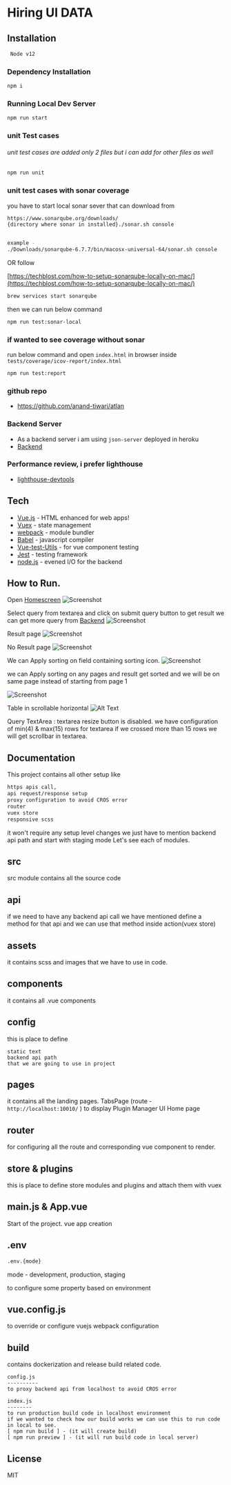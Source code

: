 # Hiring UI DATA

## Installation

```bash
 Node v12
```

### Dependency Installation

```bash
npm i
```

### Running Local Dev Server

```bash
npm run start
```

### unit Test cases

###### unit test cases are added only 2 files but i can add for other files as well

```bash
npm run unit
```

### unit test cases with sonar coverage

you have to start local sonar sever that can download from

```bash
https://www.sonarqube.org/downloads/
{directory where sonar in installed}./sonar.sh console


example -
./Downloads/sonarqube-6.7.7/bin/macosx-universal-64/sonar.sh console
```

OR follow

[https://techblost.com/how-to-setup-sonarqube-locally-on-mac/](https://techblost.com/how-to-setup-sonarqube-locally-on-mac/)

```bash
brew services start sonarqube
```

then we can run below command

```bash
npm run test:sonar-local
```

### if wanted to see coverage without sonar

run below command and open `index.html` in browser inside `tests/coverage/icov-report/index.html`

```bash
npm run test:report
```

### github repo

- https://github.com/anand-tiwari/atlan

### Backend Server

- As a backend server i am using `json-server` deployed in heroku
- [Backend](https://faker-server.herokuapp.com/sql)

### Performance review, i prefer lighthouse

- [lighthouse-devtools](https://web.dev/performance-scoring/?utm_source=lighthouse&utm_medium=devtools)

## Tech

- [Vue.js](https://v3.vuejs.org/) - HTML enhanced for web apps!
- [Vuex](https://vuex.vuejs.org/) - state management
- [webpack](https://webpack.js.org/) - module bundler
- [Babel](https://babeljs.io/) - javascript compiler
- [Vue-test-Utils](https://vue-test-utils.vuejs.org/) - for vue component testing
- [Jest](https://jestjs.io/) - testing framework
- [node.js](https://nodejs.org/en/) - evened I/O for the backend

## How to Run.

Open [Homescreen](https://atlan-ui.netlify.app/)
![Screenshot](screenshot/homescreen.png)

Select query from textarea and click on submit query button to get result
we can get more query from [Backend](https://faker-server.herokuapp.com/sql)
![Screenshot](screenshot/select_and_click_submit_query.png)

Result page
![Screenshot](screenshot/result_page.png)

No Result page
![Screenshot](screenshot/no_result_page.png)

We can Apply sorting on field containing sorting icon.
![Screenshot](screenshot/sort_filter_on_field.png)

we can Apply sorting on any pages and result get sorted and we will be on same page instead of starting from page 1

![Screenshot](screenshot/sort_on_next_page.png)

Table in scrollable horizontal
![Alt Text](screenshot/scroll_table_area.gif)

Query TextArea :
textarea resize button is disabled.
we have configuration of min(4) & max(15) rows for textarea if we crossed more than 15 rows we will get scrollbar in textarea.

## Documentation

This project contains all other setup like

```bash
https apis call,
api request/response setup
proxy configuration to avoid CROS error
router
vuex store
responsive scss
```

it won't require any setup level changes we just have to mention backend api path and start with staging mode
Let's see each of modules.

## src

src module contains all the source code

## api

if we need to have any backend api call we have mentioned define a method for that api
and we can use that method inside action(vuex store)

## assets

it contains scss and images that we have to use in code.

## components

it contains all .vue components

## config

this is place to define

    static text
    backend api path
    that we are going to use in project

## pages

it contains all the landing pages.
TabsPage (route - `http://localhost:10010/` ) to display Plugin Manager UI Home page

## router

for configuring all the route and corresponding vue component to render.

## store & plugins

this is place to define store modules and plugins and attach them with vuex

## main.js & App.vue

Start of the project. vue app creation

## .env

```bash
.env.{mode}
```

mode - development, production, staging

to configure some property based on environment

## vue.config.js

to override or configure vuejs webpack configuration

## build

contains dockerization and release build related code.

    config.js
    ----------
    to proxy backend api from localhost to avoid CROS error

    index.js
    --------
    to run production build code in localhost environment
    if we wanted to check how our build works we can use this to run code in local to see.
    [ npm run build ] - (it will create build)
    [ npm run preview ] - (it will run build code in local server)

## License

MIT
